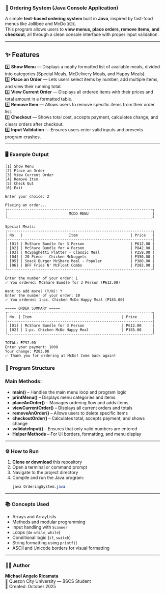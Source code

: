 ### 🍔 Ordering System (Java Console Application)

A simple **text-based ordering system** built in **Java**, inspired by fast-food menus like Jollibee and McDo 🇵🇭.  
This program allows users to **view menus, place orders, remove items, and checkout**, all through a clean console interface with proper input validation.

---

## ✨ Features

1️⃣ **Show Menu** — Displays a neatly formatted list of available meals, divided into categories (Special Meals, McDelivery Meals, and Happy Meals).  
2️⃣ **Place an Order** — Lets users select items by number, add multiple items, and view their running total.  
3️⃣ **View Current Order** — Displays all ordered items with their prices and total amount in a formatted table.  
4️⃣ **Remove Item** — Allows users to remove specific items from their order list.  
5️⃣ **Checkout** — Shows total cost, accepts payment, calculates change, and clears orders after checkout.  
6️⃣ **Input Validation** — Ensures users enter valid inputs and prevents program crashes.

---

### 🖥️ Example Output

~~~
[1] Show Menu
[2] Place an Order
[3] View Current Order
[4] Remove Item
[5] Check Out
[6] Exit

Enter your choice: 2

Placing an order...
┌------------------------------------------------------------------┐
|                            MCDO MENU                             |
└------------------------------------------------------------------┘

Special Meals:
┌------------------------------------------------------------------┐
| No.  |                     Item                        | Price   |
|------------------------------------------------------------------|
| [01] | McShare Bundle for 3 Person                     | P612.00 |
| [02] | McShare Bundle for 4 Person                     | P842.00 |
| [03] | McSpaghetti Platter - Classic Meal              | P259.00 |
| [04] | 20 Piece - Chicken McNuggets                    | P350.00 |
| [05] | Snack Burger McShare Meal - Popular             | P380.00 |
| [06] | BFF Fries N' McFloat Combo                      | P282.00 |
└------------------------------------------------------------------┘

Enter the number of your order: 1
✅ You ordered: McShare Bundle for 3 Person (₱612.00)

Want to add more? (Y/N): Y
Enter the number of your order: 10
✅ You ordered: 1-pc. Chicken McDo Happy Meal (₱185.00)

===== ORDER SUMMARY =====
┌------------------------------------------------------------------┐
| No. | Item                                         | Price       |
|------------------------------------------------------------------|
| [01] | McShare Bundle for 3 Person                 | ₱612.00     |
| [02] | 1-pc. Chicken McDo Happy Meal               | ₱185.00     |
└------------------------------------------------------------------┘

TOTAL: ₱797.00
Enter your payment: 1000
Your change: ₱203.00
✅ Thank you for ordering at McDo! Come back again!
~~~

### 🧱 Program Structure 

### Main Methods:
- **main()** – Handles the main menu loop and program logic  
- **printMenu()** – Displays menu categories and items  
- **placeAnOrder()** – Manages ordering flow and adds items  
- **viewCurrentOrder()** – Displays all current orders and totals  
- **removeAnOrder()** – Allows users to delete specific items  
- **checkoutOrder()** – Calculates total, accepts payment, and shows change  
- **validateInput()** – Ensures that only valid numbers are entered  
- **Helper Methods** – For UI borders, formatting, and menu display

---

### ⚙️ How to Run

1. **Clone or download** this repository  
2. Open a terminal or command prompt  
3. Navigate to the project directory  
4. Compile and run the Java program:
   ```java
   java OrderingSystem.java
   ```

---

### 📚 Concepts Used

- Arrays and ArrayLists  
- Methods and modular programming  
- Input handling with `Scanner`  
- Loops (`do-while`, `while`)  
- Conditional logic (`if`, `switch`)  
- String formatting using `printf()`  
- ASCII and Unicode borders for visual formatting  

---

### 👨‍💻 Author

**Michael Angelo Ricamata**  
📍 Quezon City University — BSCS Student  
📅 Created: October 2025
